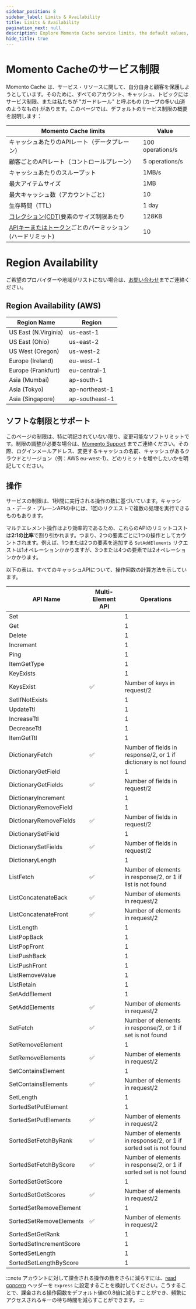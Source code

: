 ```yaml
---
sidebar_position: 8
sidebar_label: Limits & Availability
title: Limits & Availability
pagination_next: null
description: Explore Momento Cache service limits, the default values, and how to get them changed if you need.
hide_title: true
---
```


# Momento Cacheのサービス制限

Momento Cache は、サービス・リソースに関して、自分自身と顧客を保護しようとしています。そのために、すべてのアカウント、キャッシュ、トピックにはサービス制限、または私たちが "ガードレール" と呼ぶもの (カーブの多い山道のようなもの) があります。このページでは、デフォルトのサービス制限の概要を説明します：

| Momento Cache limits                                                                                               | Value          |
|--------------------------------------------------------------------------------------------------------------------|----------------|
|  キャッシュあたりのAPIレート（データプレーン）                                                                                       | 100 operations/s |
| 顧客ごとのAPIレート（コントロールプレーン）                                                                              | 5 operations/s   |
| キャッシュあたりのスループット                                                                                               | 1MB/s          |
| 最大アイテムサイズ                                                                                                  | 1MB            |
| 最大キャッシュ数（アカウントごと）                                                                                      | 10             |
| 生存時間（TTL）                                                                                                 | 1 day          |
|[コレクション(CDT)](https://docs.momentohq.com/develop/datatypes#collection-data-types-cdts)要素のサイズ制限あたり | 128KB          |
| [APIキーまたはトークン](./develop/api-reference/auth.md)ごとのパーミッション(ハードリミット)                               | 10             |

# Region Availability

ご希望のプロバイダーや地域がリストにない場合は、[お問い合わせ](mailto:support@momentohq.com)までご連絡ください。

## Region Availability (AWS)

| Region Name          | Region         |
|----------------------|----------------|
| US East (N.Virginia) | us-east-1      |
| US East (Ohio)       | us-east-2      |
| US West (Oregon)     | us-west-2      |
| Europe (Ireland)     | eu-west-1      |
| Europe (Frankfurt)   | eu-central-1   |
| Asia (Mumbai)        | ap-south-1     |
| Asia (Tokyo)         | ap-northeast-1 |
| Asia (Singapore)     | ap-southeast-1 |

## ソフトな制限とサポート

このページの制限は、特に明記されていない限り、変更可能なソフトリミットです。制限の調整が必要な場合は、[Momento Support](mailto:support@momentohq.com) までご連絡ください。その際、ログインメールアドレス、変更するキャッシュの名前、キャッシュがあるクラウドとリージョン（例：AWS eu-west-1）、どのリミットを増やしたいかを明記してください。

## 操作

サービスの制限は、1秒間に実行される操作の数に基づいています。キャッシュ・データ・プレーンAPIの中には、1回のリクエストで複数の処理を実行できるものもあります。

マルチエレメント操作はより効率的であるため、これらのAPIのリミットコストは**2:1の比率**で割り引かれます。つまり、2つの要素ごとに1つの操作としてカウントされます。例えば、1つまたは2つの要素を追加する `SetAddElements` リクエストは1オペレーションかかりますが、3つまたは4つの要素では2オペレーションかかります。

以下の表は、すべてのキャッシュAPIについて、操作回数の計算方法を示しています。

| API Name                 | Multi-Element API | Operations                                                        |
| ------------------------ | ----              | ------------                                                      |
| Set                      |                   | 1                                                                 |
| Get                      |                   | 1                                                                 |
| Delete                   |                   | 1                                                                 |
| Increment                |                   | 1                                                                 |
| Ping                     |                   | 1                                                                 |
| ItemGetType              |                   | 1                                                                 |
| KeyExists                |                   | 1                                                                 |
| KeysExist                | ✅                | Number of keys in request/2                                       |
| SetIfNotExists           |                   | 1                                                                 |
| UpdateTtl                |                   | 1                                                                 |
| IncreaseTtl              |                   | 1                                                                 |
| DecreaseTtl              |                   | 1                                                                 |
| ItemGetTtl               |                   | 1                                                                 |
| DictionaryFetch          | ✅                | Number of fields in response/2, or 1 if dictionary is not found   |
| DictionaryGetField       |                   | 1                                                                 |
| DictionaryGetFields      | ✅                | Number of fields in request/2                                     |
| DictionaryIncrement      |                   | 1                                                                 |
| DictionaryRemoveField    |                   | 1                                                                 |
| DictionaryRemoveFields   | ✅                | Number of fields in request/2                                     |
| DictionarySetField       |                   | 1                                                                 |
| DictionarySetFields      | ✅                | Number of fields in request/2                                     |
| DictionaryLength         |                   | 1                                                                 |
| ListFetch                | ✅                | Number of elements in response/2, or 1 if list is not found       |
| ListConcatenateBack      | ✅                | Number of elements in request/2                                   |
| ListConcatenateFront     | ✅                | Number of elements in request/2                                   |
| ListLength               |                   | 1                                                                 |
| ListPopBack              |                   | 1                                                                 |
| ListPopFront             |                   | 1                                                                 |
| ListPushBack             |                   | 1                                                                 |
| ListPushFront            |                   | 1                                                                 |
| ListRemoveValue          |                   | 1                                                                 |
| ListRetain               |                   | 1                                                                 |
| SetAddElement            |                   | 1                                                                 |
| SetAddElements           | ✅                | Number of elements in request/2                                   |
| SetFetch                 | ✅                | Number of elements in response/2, or 1 if set is not found        |
| SetRemoveElement         |                   | 1                                                                 |
| SetRemoveElements        | ✅                | Number of elements in request/2                                   |
| SetContainsElement       |                   | 1                                                                 |
| SetContainsElements      | ✅                | Number of elements in request/2                                   |
| SetLength                |                   | 1                                                                 |
| SortedSetPutElement      |                   | 1                                                                 |
| SortedSetPutElements     | ✅                | Number of elements in request/2                                   |
| SortedSetFetchByRank     | ✅                | Number of elements in response/2, or 1 if sorted set is not found |
| SortedSetFetchByScore    | ✅                | Number of elements in response/2, or 1 if sorted set is not found |
| SortedSetGetScore        |                   | 1                                                                 |
| SortedSetGetScores       | ✅                | Number of elements in request/2                                   |
| SortedSetRemoveElement   |                   | 1                                                                 |
| SortedSetRemoveElements  | ✅                | Number of elements in request/2                                   |
| SortedSetGetRank         |                   | 1                                                                 |
| SortedSetIncrementScore  |                   | 1                                                                 |
| SortedSetLength          |                   | 1                                                                 |
| SortedSetLengthByScore   |                   | 1                                                                 |

:::note
アカウントに対して課金される操作の数をさらに減らすには、[read concern](./learn/how-it-works/read-concern) ヘッダーを `Express` に設定することを検討してください。こうすることで、課金される操作回数をデフォルト値の0.8倍に減らすことができ、頻繁にアクセスされるキーの待ち時間を減らすことができます。
:::
